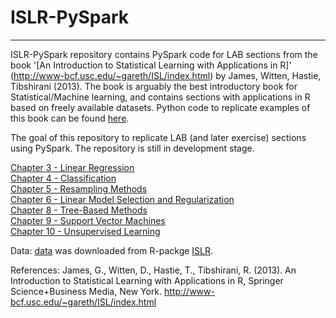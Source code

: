 
# **ISLR-PySpark**
-------------

ISLR-PySpark repository contains PySpark code for LAB sections from the book '[An Introduction to Statistical Learning with Applications in R]' (http://www-bcf.usc.edu/~gareth/ISL/index.html) by James, Witten, Hastie, Tibshirani (2013). The book is arguably the best introductory book for Statistical/Machine learning, and contains sections with applications in R based on freely available datasets. Python code to replicate examples of this book can be found [here](https://github.com/JWarmenhoven/ISLR-python).  

The goal of this repository to replicate LAB (and later exercise) sections using PySpark. The repository is still in development stage.

[Chapter 3 - Linear Regression](https://github.com/sarunasj/ISLR-pyspark/blob/master/Chapters/03_Linear_Regression.ipynb) <br/>
[Chapter 4 - Classification](https://github.com/sarunasj/ISLR-pyspark/blob/master/Chapters/04_Classification.ipynb)<br/>
[Chapter 5 - Resampling Methods](https://github.com/sarunasj/ISLR-pyspark/blob/master/Chapters/05_Resampling_methods.ipynb)<br/>
[Chapter 6 - Linear Model Selection and Regularization](https://github.com/sarunasj/ISLR-pyspark/blob/master/Chapters/06_Linear_Model_Selection_and_Regularization.ipynb)<br/>
[Chapter 8 - Tree-Based Methods](https://github.com/sarunasj/ISLR-pyspark/blob/master/Chapters/08_Tree_based_models.ipynb)<br/>
[Chapter 9 - Support Vector Machines](https://github.com/sarunasj/ISLR-pyspark/blob/master/Chapters/09_Support_Vector_Machines.ipynb)<br/>
[Chapter 10 - Unsupervised Learning](https://github.com/sarunasj/ISLR-pyspark/blob/master/Chapters/10_Unsupervised_learning.ipynb)<br/>

Data: [data](https://github.com/sarunasj/ISLR-pyspark/tree/master/Chapters/data) was downloaded from R-packge [ISLR](https://cran.r-project.org/web/packages/ISLR/index.html). <br/>

References:
James, G., Witten, D., Hastie, T., Tibshirani, R. (2013). An Introduction to Statistical Learning with Applications in R, Springer Science+Business Media, New York. http://www-bcf.usc.edu/~gareth/ISL/index.html
